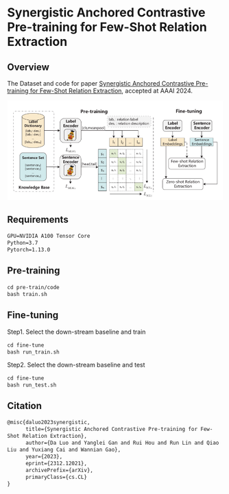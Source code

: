 # Synergistic Anchored Contrastive Pre-training for Few-Shot Relation Extraction

## Overview

The Dataset and code for paper [Synergistic Anchored Contrastive Pre-training for Few-Shot Relation Extraction](https://arxiv.org/abs/2312.12021), accepted at AAAI 2024.

![1703063577738](images/1703063577738.png)

## Requirements

```
GPU=NVIDIA A100 Tensor Core
Python=3.7
Pytorch=1.13.0
```

## Pre-training

```shell
cd pre-train/code
bash train.sh
```

## Fine-tuning

Step1. Select the down-stream baseline and train

```shell
cd fine-tune
bash run_train.sh
```

Step2. Select the down-stream baseline and test

```shell
cd fine-tune
bash run_test.sh
```

## Citation

```
@misc{daluo2023synergistic,
      title={Synergistic Anchored Contrastive Pre-training for Few-Shot Relation Extraction}, 
      author={Da Luo and Yanglei Gan and Rui Hou and Run Lin and Qiao Liu and Yuxiang Cai and Wannian Gao},
      year={2023},
      eprint={2312.12021},
      archivePrefix={arXiv},
      primaryClass={cs.CL}
}
```

